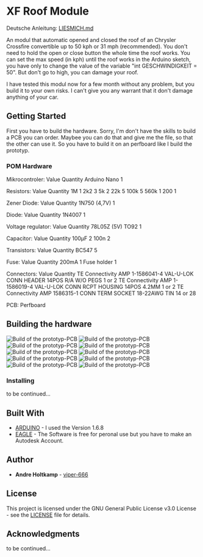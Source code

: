 # XF Roof Module

Deutsche Anleitung: [LIESMICH.md](https://github.com/viper-666/xf_roof_module/blob/master/LIESMICH.md)

An modul that automatic opened and closed the roof of an Chrysler Crossfire convertible up to 50 kph or 31 mph (recommended). You don't need to hold the open or close button the whole time the roof works. You can set the max speed (in kph) until the roof works in the Arduino sketch, you have only to change the value of the variable "int GESCHWINDIGKEIT = 50".
But don't go to high, you can damage your roof.

I have tested this modul now for a few month without any problem, but you build it to your own risks. I can't give you any warrant that it don't damage anything of your car.


## Getting Started

First you have to build the hardware. Sorry, I'm don't have the skills to build a PCB you can order. Maybee you can do that and give me the file, so that the other can use it.
So you have to build it on an perfboard like I build the prototyp.

### POM Hardware

Mikrocontroler:
Value		Quantity
Arduino Nano	1

Resistors:
Value	Quantity
1M	1
2k2	3
5k	2
22k	5
100k	5
560k	1
200	1

Zener Diode:
Value		Quantity
1N750 (4,7V)	1

Diode:
Value	Quantity
1N4007	1

Voltage regulator:
Value			Quantity
78L05Z (5V) TO92	1

Capacitor:
Value	Quantity
100µF	2
100n	2

Transistors:
Value	Quantity
BC547	5

Fuse:
Value		Quantity
200mA		1
Fuse holder	1

Connectors:
Value											Quantity
TE Connectivity AMP 1-1586041-4 VAL-U-LOK CONN HEADER 14POS R/A W/O PEGS 		1 or 2
TE Connectivity AMP 1-1586019-4 VAL-U-LOK CONN RCPT HOUSING 14POS 4.2MM 		1 or 2
TE Connectivity AMP 1586315-1 CONN TERM SOCKET 18-22AWG TIN 				14 or 28

PCB:
Perfboard


## Building the hardware

![Build of the prototyp-PCB](https://github.com/viper-666/xf_roof_module/blob/master/Viper000.JPG)
![Build of the prototyp-PCB](https://github.com/viper-666/xf_roof_module/blob/master/Viper001.JPG)
![Build of the prototyp-PCB](https://github.com/viper-666/xf_roof_module/blob/master/Viper002.JPG)
![Build of the prototyp-PCB](https://github.com/viper-666/xf_roof_module/blob/master/Viper003.JPG)
![Build of the prototyp-PCB](https://github.com/viper-666/xf_roof_module/blob/master/Viper004.JPG)
![Build of the prototyp-PCB](https://github.com/viper-666/xf_roof_module/blob/master/Viper005.JPG)
![Build of the prototyp-PCB](https://github.com/viper-666/xf_roof_module/blob/master/Viper006.JPG)
![Build of the prototyp-PCB](https://github.com/viper-666/xf_roof_module/blob/master/Viper007.JPG)
![Build of the prototyp-PCB](https://github.com/viper-666/xf_roof_module/blob/master/Viper008.JPG)
![Build of the prototyp-PCB](https://github.com/viper-666/xf_roof_module/blob/master/Viper009.JPG)


### Installing

to be continued...


## Built With

* [ARDUINO](https://www.arduino.cc/en/Main/Software) - I used the Version 1.6.8
* [EAGLE](https://www.autodesk.com/products/eagle/free-download) - The Software is free for peronal use but you have to make an Autodesk Account.


## Author

* **Andre Holtkamp** - [viper-666](https://github.com/viper-666)



## License

This project is licensed under the GNU General Public License v3.0 License - see the [LICENSE](https://github.com/viper-666/xf_roof_module/blob/master/LICENSE) file for details.

## Acknowledgments

to be continued...
